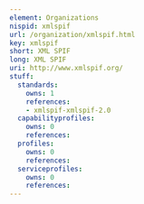 ```yaml
---
element: Organizations
nispid: xmlspif
url: /organization/xmlspif.html
key: xmlspif
short: XML SPIF
long: XML SPIF
uri: http://www.xmlspif.org/
stuff:
  standards:
    owns: 1
    references:
    - xmlspif-xmlspif-2.0
  capabilityprofiles:
    owns: 0
    references:
  profiles:
    owns: 0
    references:
  serviceprofiles:
    owns: 0
    references:
---
```


